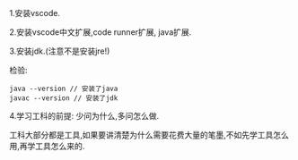 1.安装vscode.

2.安装vscode中文扩展,code runner扩展, java扩展.

3.安装jdk.(注意不是安装jre!)

检验:

```
java --version // 安装了java
javac --version // 安装了jdk
```



4.学习工科的前提: 少问为什么,多问怎么做.

工科大部分都是工具,如果要讲清楚为什么需要花费大量的笔墨,不如先学工具怎么用,再学工具怎么来的.